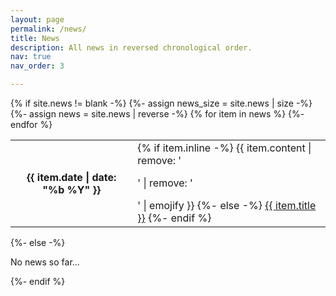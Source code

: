 ```yaml
---
layout: page
permalink: /news/
title: News
description: All news in reversed chronological order.
nav: true
nav_order: 3

---
```

<!-- _pages/news.md -->
<div class="news">
    {% if site.news != blank -%} 
        {%- assign news_size = site.news | size -%}
        <div class="table-responsive">
            <table class="table table-sm table-borderless">
                {%- assign news = site.news | reverse -%}
                {% for item in news %}
                    <tr>
                        <th class="date-header"><abbr class="badge">{{ item.date | date: "%b %Y" }}</abbr></th>
                        <td>
                            {% if item.inline -%} 
                                {{ item.content | remove: '<p>' | remove: '</p>' | emojify }}
                            {%- else -%} 
                                <a class="news-title" href="{{ item.url | relative_url }}">{{ item.title }}</a>
                            {%- endif %} 
                        </td>
                    </tr>
                {%- endfor %} 
            </table>
        </div>
    {%- else -%} 
        <p>No news so far...</p>
    {%- endif %} 
</div>
